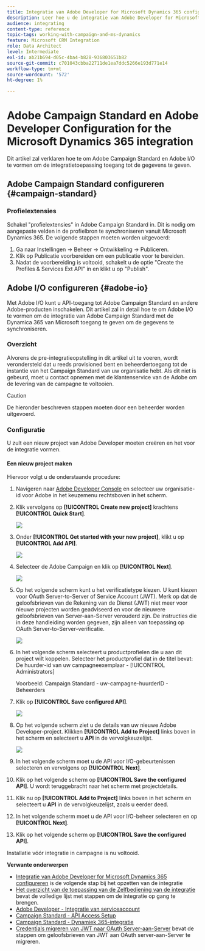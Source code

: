```yaml
---
title: Integratie van Adobe Developer for Microsoft Dynamics 365 configureren
description: Leer hoe u de integratie van Adobe Developer for Microsoft Dynamics 365 configureert
audience: integrating
content-type: reference
topic-tags: working-with-campaign-and-ms-dynamics
feature: Microsoft CRM Integration
role: Data Architect
level: Intermediate
exl-id: ab21b694-d05c-4ba4-b828-936803651b82
source-git-commit: c701043cbba22711de1ea7ddc5266e193d771e14
workflow-type: tm+mt
source-wordcount: '572'
ht-degree: 1%

---
```


# Adobe Campaign Standard en Adobe Developer Configuration for the Microsoft Dynamics 365 integration

Dit artikel zal verklaren hoe te om Adobe Campaign Standard en Adobe I/O te vormen om de integratietoepassing toegang tot de gegevens te geven.

## Adobe Campaign Standard configureren {#campaign-standard}

### Profielextensies

Schakel &quot;profielextensies&quot; in Adobe Campaign Standard in.   Dit is nodig om aangepaste velden in de profielbron te synchroniseren vanuit Microsoft Dynamics 365.   De volgende stappen moeten worden uitgevoerd:

1. Ga naar Instellingen -> Beheer -> Ontwikkeling -> Publiceren.
1. Klik op Publicatie voorbereiden om een publicatie voor te bereiden.
1. Nadat de voorbereiding is voltooid, schakelt u de optie &quot;Create the Profiles &amp; Services Ext API&quot; in en klikt u op &quot;Publish&quot;.

## Adobe I/O configureren {#adobe-io}

Met Adobe I/O kunt u API-toegang tot Adobe Campaign Standard en andere Adobe-producten inschakelen.   Dit artikel zal in detail hoe te om Adobe I/O te vormen om de integratie van Adobe Campaign Standard met de Dynamica 365 van Microsoft toegang te geven om de gegevens te synchroniseren.

### Overzicht

Alvorens de pre-integratieopstelling in dit artikel uit te voeren, wordt verondersteld dat u reeds provisioned bent en beheerdertoegang tot de instantie van het Campaign Standard van uw organisatie hebt.  Als dit niet is gebeurd, moet u contact opnemen met de klantenservice van de Adobe om de levering van de campagne te voltooien.

>[!CAUTION]
>
>De hieronder beschreven stappen moeten door een beheerder worden uitgevoerd.

### Configuratie

U zult een nieuw project van Adobe Developer moeten creëren en het voor de integratie vormen.

#### Een nieuw project maken

Hiervoor volgt u de onderstaande procedure:

1. Navigeren naar [Adobe Developer Console](https://console.adobe.io/home#) en selecteer uw organisatie-id voor Adobe in het keuzemenu rechtsboven in het scherm.

1. Klik vervolgens op **[!UICONTROL Create new project]** krachtens **[!UICONTROL Quick Start]**.

   ![](assets/adobeIO1.png)

1. Onder **[!UICONTROL Get started with your new project]**, klikt u op **[!UICONTROL Add API]**.

   ![](assets/adobeIO2.png)

1. Selecteer de Adobe Campaign en klik op **[!UICONTROL Next]**.

   ![](assets/adobeIO3.png)

1. Op het volgende scherm kunt u het verificatietype kiezen. U kunt kiezen voor OAuth Server-to-Server of Service Account (JWT). Merk op dat de geloofsbrieven van de Rekening van de Dienst (JWT) niet meer voor nieuwe projecten worden geadviseerd en voor de nieuwere geloofsbrieven van Server-aan-Server verouderd zijn. De instructies die in deze handleiding worden gegeven, zijn alleen van toepassing op OAuth Server-to-Server-verificatie.

   ![](assets/adobeIO4.png)

1. In het volgende scherm selecteert u productprofielen die u aan dit project wilt koppelen. Selecteer het productprofiel dat in de titel bevat: De huurder-id van uw campagneexemplaar - [!UICONTROL Administrators]

   Voorbeeld: Campaign Standard - uw-campagne-huurderID - Beheerders

1. Klik op **[!UICONTROL Save configured API]**.

   ![](assets/adobeIO5.png)

1. Op het volgende scherm ziet u de details van uw nieuwe Adobe Developer-project. Klikken **[!UICONTROL Add to Project]** links boven in het scherm en selecteert u **API** in de vervolgkeuzelijst.

   ![](assets/adobeIO6.png)

1. In het volgende scherm moet u de API voor I/O-gebeurtenissen selecteren en vervolgens op **[!UICONTROL Next]**.

1. Klik op het volgende scherm op **[!UICONTROL Save the configured API]**.  U wordt teruggebracht naar het scherm met projectdetails.

1. Klik nu op **[!UICONTROL Add to Project]** links boven in het scherm en selecteert u **API** in de vervolgkeuzelijst, zoals u eerder deed.

1. In het volgende scherm moet u de API voor I/O-beheer selecteren en op **[!UICONTROL Next]**.

1. Klik op het volgende scherm op **[!UICONTROL Save the configured API]**.

Installatie vóór integratie in campagne is nu voltooid.

**Verwante onderwerpen**

* [Integratie van Adobe Developer for Microsoft Dynamics 365 configureren](../../integrating/using/d365-acs-configure-adobe-io.md) is de volgende stap bij het opzetten van de integratie
* [Het overzicht van de toepassing van de Zelfbediening van de integratie](../../integrating/using/d365-acs-self-service-app-quick-start-guide.md) bevat de volledige lijst met stappen om de integratie op gang te brengen.
* [Adobe Developer - Integratie van serviceaccount](https://developer.adobe.com/developer-console/docs/guides/#!AdobeDocs/adobeio-auth/master/AuthenticationOverview/ServiceAccountIntegration.md)
* [Campaign Standard - API Access Setup](../../api/using/setting-up-api-access.md)
* [Campaign Standard - Dynamiek 365-integratie](../../integrating/using/d365-acs-configure-d365.md)
* [Credentials migreren van JWT naar OAuth Server-aan-Server](../../integrating/using/d365-acs-self-service-app-migrate-credentials.md) bevat de stappen om geloofsbrieven van JWT aan OAuth server-aan-Server te migreren.
